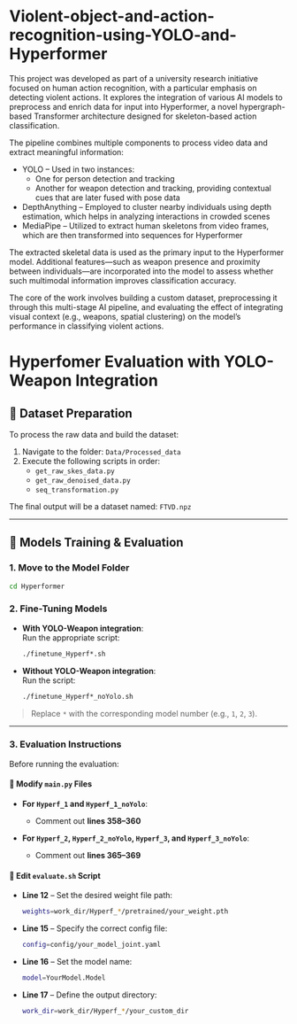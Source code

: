 # Violent-object-and-action-recognition-using-YOLO-and-Hyperformer
This project was developed as part of a university research initiative focused on human action recognition, with a particular emphasis on detecting violent actions. It explores the integration of various AI models to preprocess and enrich data for input into Hyperformer, a novel hypergraph-based Transformer architecture designed for skeleton-based action classification.

The pipeline combines multiple components to process video data and extract meaningful information:
  - YOLO – Used in two instances:
    - One for person detection and tracking
    - Another for weapon detection and tracking, providing contextual cues that are later fused with pose data
  - DepthAnything – Employed to cluster nearby individuals using depth estimation, which helps in analyzing interactions in crowded scenes
  - MediaPipe – Utilized to extract human skeletons from video frames, which are then transformed into sequences for Hyperformer

The extracted skeletal data is used as the primary input to the Hyperformer model. Additional features—such as weapon presence and proximity between individuals—are incorporated into the model to assess whether such multimodal information improves classification accuracy.


The core of the work involves building a custom dataset, preprocessing it through this multi-stage AI pipeline, and evaluating the effect of integrating visual context (e.g., weapons, spatial clustering) on the model’s performance in classifying violent actions.

# Hyperfomer Evaluation with YOLO-Weapon Integration
## 📁 Dataset Preparation

To process the raw data and build the dataset:

1. Navigate to the folder: `Data/Processed_data`
2. Execute the following scripts in order:
   - `get_raw_skes_data.py`
   - `get_raw_denoised_data.py`
   - `seq_transformation.py`

The final output will be a dataset named: `FTVD.npz`

---

## 🧪 Models Training & Evaluation

### 1. Move to the Model Folder

```bash
cd Hyperformer
```

### 2. Fine-Tuning Models

- **With YOLO-Weapon integration**:  
  Run the appropriate script:

  ```bash
  ./finetune_Hyperf*.sh
  ```

- **Without YOLO-Weapon integration**:  
  Run the script:

  ```bash
  ./finetune_Hyperf*_noYolo.sh
  ```

> Replace `*` with the corresponding model number (e.g., `1`, `2`, `3`).

---

### 3. Evaluation Instructions

Before running the evaluation:

#### 🔧 Modify `main.py` Files

- **For `Hyperf_1` and `Hyperf_1_noYolo`**:
  - Comment out **lines 358–360**

- **For `Hyperf_2`, `Hyperf_2_noYolo`, `Hyperf_3`, and `Hyperf_3_noYolo`**:
  - Comment out **lines 365–369**

#### 📝 Edit `evaluate.sh` Script

- **Line 12** – Set the desired weight file path:
  ```bash
  weights=work_dir/Hyperf_*/pretrained/your_weight.pth
  ```

- **Line 15** – Specify the correct config file:
  ```bash
  config=config/your_model_joint.yaml
  ```

- **Line 16** – Set the model name:
  ```bash
  model=YourModel.Model
  ```

- **Line 17** – Define the output directory:
  ```bash
  work_dir=work_dir/Hyperf_*/your_custom_dir
  ```
